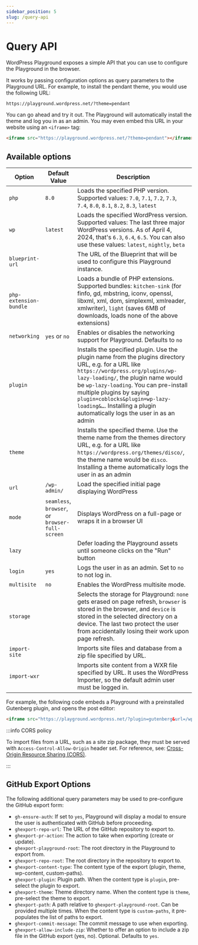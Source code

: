 ```yaml
---
sidebar_position: 5
slug: /query-api
---
```


# Query API

WordPress Playground exposes a simple API that you can use to configure the Playground in the browser.

It works by passing configuration options as query parameters to the Playground URL. For example, to install the pendant theme, you would use the following URL:

```text
https://playground.wordpress.net/?theme=pendant
```

You can go ahead and try it out. The Playground will automatically install the theme and log you in as an admin. You may even embed this URL in your website using an `<iframe>` tag:

```html
<iframe src="https://playground.wordpress.net/?theme=pendant"></iframe>
```

## Available options

| Option                 | Default Value                                   | Description                                                                                                                                                                                                                                                                                                                                                    |
| ---------------------- | ----------------------------------------------- | -------------------------------------------------------------------------------------------------------------------------------------------------------------------------------------------------------------------------------------------------------------------------------------------------------------------------------------------------------------- |
| `php`                  | `8.0`                                           | Loads the specified PHP version. Supported values: `7.0`, `7.1`, `7.2`, `7.3`, `7.4`, `8.0`, `8.1`, `8.2`, `8.3`, `latest`                                                                                                                                                                                                                                     |
| `wp`                   | `latest`                                        | Loads the specified WordPress version. Supported values: The last three major WordPress versions. As of April 4, 2024, that's `6.3`, `6.4`, `6.5`. You can also use these values: `latest`, `nightly`, `beta`                                                                                                                                                  |
| `blueprint-url`        |                                                 | The URL of the Blueprint that will be used to configure this Playground instance.                                                                                                                                                                                                                                                                              |
| `php-extension-bundle` |                                                 | Loads a bundle of PHP extensions. Supported bundles: `kitchen-sink` (for finfo, gd, mbstring, iconv, openssl, libxml, xml, dom, simplexml, xmlreader, xmlwriter), `light` (saves 6MB of downloads, loads none of the above extensions)                                                                                                                         |
| `networking`           | `yes` or `no`                                   | Enables or disables the networking support for Playground. Defaults to `no`                                                                                                                                                                                                                                                                                    |
| `plugin`               |                                                 | Installs the specified plugin. Use the plugin name from the plugins directory URL, e.g. for a URL like `https://wordpress.org/plugins/wp-lazy-loading/`, the plugin name would be `wp-lazy-loading`. You can pre-install multiple plugins by saying `plugin=coblocks&plugin=wp-lazy-loading&…`. Installing a plugin automatically logs the user in as an admin |
| `theme`                |                                                 | Installs the specified theme. Use the theme name from the themes directory URL, e.g. for a URL like `https://wordpress.org/themes/disco/`, the theme name would be `disco`. Installing a theme automatically logs the user in as an admin                                                                                                                      |
| `url`                  | `/wp-admin/`                                    | Load the specified initial page displaying WordPress                                                                                                                                                                                                                                                                                                           |
| `mode`                 | `seamless`, `browser`, or `browser-full-screen` | Displays WordPress on a full-page or wraps it in a browser UI                                                                                                                                                                                                                                                                                                  |
| `lazy`                 |                                                 | Defer loading the Playground assets until someone clicks on the "Run" button                                                                                                                                                                                                                                                                                   |
| `login`                | `yes`                                           | Logs the user in as an admin. Set to `no` to not log in.                                                                                                                                                                                                                                                                                                       |
| `multisite`            | `no`                                            | Enables the WordPress multisite mode.                                                                                                                                                                                                                                                                                                                          |
| `storage`              |                                                 | Selects the storage for Playground: `none` gets erased on page refresh, `browser` is stored in the browser, and `device` is stored in the selected directory on a device. The last two protect the user from accidentally losing their work upon page refresh.                                                                                                 |
| `import-site`          |                                                 | Imports site files and database from a zip file specified by URL.                                                                                                                                                                                                                                                                                              |
| `import-wxr`           |                                                 | Imports site content from a WXR file specified by URL. It uses the WordPress Importer, so the default admin user must be logged in.                                                                                                                                                                                                                            |

For example, the following code embeds a Playground with a preinstalled Gutenberg plugin, and opens the post editor:

```html
<iframe src="https://playground.wordpress.net/?plugin=gutenberg&url=/wp-admin/post-new.php&mode=seamless"> </iframe>
```

:::info CORS policy

To import files from a URL, such as a site zip package, they must be served with `Access-Control-Allow-Origin` header set. For reference, see: [Cross-Origin Resource Sharing (CORS)](https://developer.mozilla.org/en-US/docs/Web/HTTP/CORS#the_http_response_headers).

:::

## GitHub Export Options

The following additional query parameters may be used to pre-configure the GitHub export form:

-   `gh-ensure-auth`: If set to `yes`, Playground will display a modal to ensure the
    user is authenticated with GitHub before proceeding.
-   `ghexport-repo-url`: The URL of the GitHub repository to export to.
-   `ghexport-pr-action`: The action to take when exporting (create or update).
-   `ghexport-playground-root`: The root directory in the Playground to export from.
-   `ghexport-repo-root`: The root directory in the repository to export to.
-   `ghexport-content-type`: The content type of the export (plugin, theme, wp-content, custom-paths).
-   `ghexport-plugin`: Plugin path. When the content type is `plugin`, pre-select the plugin to export.
-   `ghexport-theme`: Theme directory name. When the content type is `theme`, pre-select the theme to export.
-   `ghexport-path`: A path relative to `ghexport-playground-root`. Can be provided multiple times. When the
    content type is `custom-paths`, it pre-populates the list of paths to export.
-   `ghexport-commit-message`: The commit message to use when exporting.
-   `ghexport-allow-include-zip`: Whether to offer an option to include a zip file in the GitHub
    export (yes, no). Optional. Defaults to `yes`.

